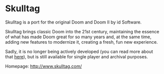 Skulltag
========

Skulltag is a port for the original Doom and Doom II by id Software.

Skulltag brings classic Doom into the 21st century, maintaining the essence of
what has made Doom great for so many years and, at the same time, adding new features
to modernize it, creating a fresh, fun new experience.

Sadly, it is no longer being actively developed (you can read more about that [here](http://www.skulltag.com/itends)),
but is still available for single player and archival purposes.

Homepage: http://www.skulltag.com/
